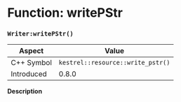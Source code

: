 
# Function: writePStr
### `Writer:writePStr()`

| Aspect | Value |
| --- | --- |
| C++ Symbol | `kestrel::resource::write_pstr()` |
| Introduced | 0.8.0 |

**Description**


